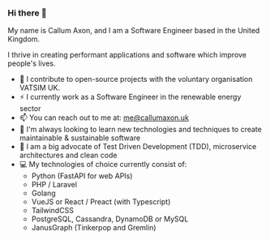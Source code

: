 ### Hi there 👋

My name is Callum Axon, and I am a Software Engineer based in the United Kingdom.

I thrive in creating performant applications and software which improve people's lives. 

- 🔭 I contribute to open-source projects with the voluntary organisation VATSIM UK. 
- ⚡️ I currently work as a Software Engineer in the renewable energy sector
- 📫 You can reach out to me at: me@callumaxon.uk
- 📕 I'm always looking to learn new technologies and techniques to create maintainable & sustainable software
- 🎉 I am a big advocate of Test Driven Development (TDD), microservice architectures and clean code
- 💻 My technologies of choice currently consist of:
  - Python (FastAPI for web APIs)
  - PHP / Laravel
  - Golang
  - VueJS or React / Preact (with Typescript)
  - TailwindCSS
  - PostgreSQL, Cassandra, DynamoDB or MySQL
  - JanusGraph (Tinkerpop and Gremlin)

<!--
**AxonC/AxonC** is a ✨ _special_ ✨ repository because its `README.md` (this file) appears on your GitHub profile.

Here are some ideas to get you started:

- 🔭 I’m currently working on ...
- 🌱 I’m currently learning ...
- 👯 I’m looking to collaborate on ...
- 🤔 I’m looking for help with ...
- 💬 Ask me about ...
- 📫 How to reach me: ...
- 😄 Pronouns: ...
- ⚡ Fun fact: ...
-->
